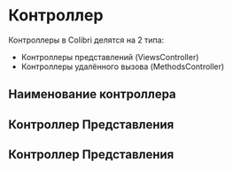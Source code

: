 Контроллер
==========

Контроллеры в Colibri делятся на 2 типа:
- Контроллеры представлений (ViewsController)
- Контроллеры удалённого вызова (MethodsController)

Наименование контроллера
------------------------

Контроллер Представления
------------------------

Контроллер Представления
------------------------

